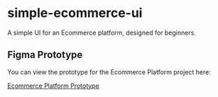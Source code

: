 # simple-ecommerce-ui

A simple UI for an Ecommerce platform, designed for beginners.

## Figma Prototype

You can view the prototype for the Ecommerce Platform project here:

[Ecommerce Platform Prototype](https://www.figma.com/design/O0qj9a0nlFb6kMPPp3VSNw/Ecommerce-Platfrom?node-id=0-1&t=4T9teVnmtS29mNzS-1)
